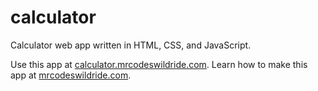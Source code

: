 # calculator

Calculator web app written in HTML, CSS, and JavaScript.

Use this app at [calculator.mrcodeswildride.com](https://calculator.mrcodeswildride.com/).
Learn how to make this app at [mrcodeswildride.com](https://www.mrcodeswildride.com/).

